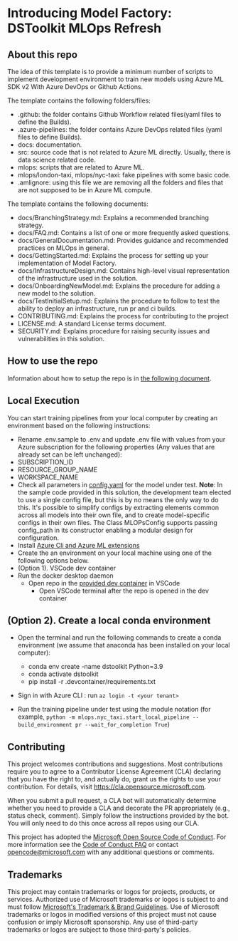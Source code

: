 # Introducing Model Factory: DSToolkit MLOps Refresh

## About this repo

The idea of this template is to provide a minimum number of scripts to implement development environment to train new models using Azure ML SDK v2 With Azure DevOps or Github Actions.

The template contains the following folders/files:

- .github: the folder contains Github Workflow related files(yaml files to define the Builds).
- .azure-pipelines: the folder contains Azure DevOps related files (yaml files to define Builds).
- docs: documentation.
- src: source code that is not related to Azure ML directly. Usually, there is data science related code.
- mlops: scripts that are related to Azure ML.
- mlops/london-taxi, mlops/nyc-taxi: fake pipelines with some basic code.
- .amlignore: using this file we are removing all the folders and files that are not supposed to be in Azure ML compute.

The template contains the following documents:

- docs/BranchingStrategy.md: Explains a recommended branching strategy.
- docs/FAQ.md: Contains a list of one or more frequently asked questions.
- docs/GeneralDocumentation.md: Provides guidance and recommended practices on MLOps in general.
- docs/GettingStarted.md: Explains the process for setting up your implementation of Model Factory.
- docs/InfrastructureDesign.md: Contains high-level visual representation of the infrastructure used in the solution.
- docs/OnboardingNewModel.md: Explains the procedure for adding a new model to the solution.
- docs/TestInitialSetup.md: Explains the procedure to follow to test the ability to deploy an infrastructure, run pr and ci builds.
- CONTRIBUTING.md: Explains the process for contributing to the project
- LICENSE.md: A standard License terms document.
- SECURITY.md: Explains procedure for raising security issues and vulnerabilities in this solution.

## How to use the repo

Information about how to setup the repo is in [the following document](./docs/getting_started.md).

## Local Execution

You can start training pipelines from your local computer by creating an environment based on the following instructions:

- Rename .env.sample to .env and update .env file with values from your Azure subscription for the following properties (Any values that are already set can be left unchanged):
- SUBSCRIPTION_ID
- RESOURCE_GROUP_NAME
- WORKSPACE_NAME
- Check all parameters in [config.yaml](config/config.yaml) for the model under test.  **Note**: In the sample code provided in this solution, the development team elected to use a single config file, but this is by no means the only way to do this. It's possible to simplify configs by extracting elements common across all models into their own file, and to create model-specific configs in their own files.  The Class MLOPsConfig supports passing config_path in its constructor enabling a modular design for configuration. 
- Install [Azure Cli and Azure ML extensions](https://learn.microsoft.com/en-us/azure/machine-learning/how-to-configure-cli?view=azureml-api-2&tabs=public#installation)
- Create the an environment on your local machine using one of the following options below.
- (Option 1). VSCode dev container
- Run the docker desktop daemon
  - Open repo in the [provided dev container](.devcontainer/devcontainer.json) in VSCode
    - Open VSCode terminal after the repo is opened in the dev container

## (Option 2). Create a local conda environment

- Open the terminal and run the following commands to create a conda environment (we assume that anaconda has been installed on your local computer):

  - conda env create -name dstoolkit Python=3.9
  - conda activate dstoolkit
  - pip install -r .devcontainer/requirements.txt

- Sign in with Azure CLI : run `az login -t <your tenant>`
- Run the training pipeline under test using the module notation (for example, `python -m mlops.nyc_taxi.start_local_pipeline --build_environment pr --wait_for_completion True`)

## Contributing

This project welcomes contributions and suggestions.  Most contributions require you to agree to a
Contributor License Agreement (CLA) declaring that you have the right to, and actually do, grant us
the rights to use your contribution. For details, visit https://cla.opensource.microsoft.com.

When you submit a pull request, a CLA bot will automatically determine whether you need to provide
a CLA and decorate the PR appropriately (e.g., status check, comment). Simply follow the instructions
provided by the bot. You will only need to do this once across all repos using our CLA.

This project has adopted the [Microsoft Open Source Code of Conduct](https://opensource.microsoft.com/codeofconduct/).
For more information see the [Code of Conduct FAQ](https://opensource.microsoft.com/codeofconduct/faq/) or
contact [opencode@microsoft.com](mailto:opencode@microsoft.com) with any additional questions or comments.

## Trademarks

This project may contain trademarks or logos for projects, products, or services. Authorized use of Microsoft 
trademarks or logos is subject to and must follow 
[Microsoft's Trademark & Brand Guidelines](https://www.microsoft.com/en-us/legal/intellectualproperty/trademarks/usage/general).
Use of Microsoft trademarks or logos in modified versions of this project must not cause confusion or imply Microsoft sponsorship.
Any use of third-party trademarks or logos are subject to those third-party's policies.
